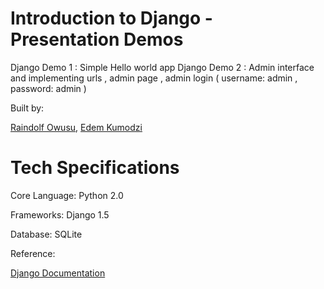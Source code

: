 # Introduction to Django - Presentation Demos

Django Demo 1 : Simple Hello world app
Django Demo 2 : Admin interface and implementing urls , admin page , admin login ( username: admin , password: admin )


Built by:

[Raindolf Owusu](http://www.twitter.com/raindolf),
[Edem Kumodzi](http://www.twitter.com/edemkumodzi)

# Tech Specifications

  Core Language: Python 2.0

  Frameworks: Django 1.5


  Database: SQLite

Reference:

[Django Documentation](https://docs.djangoproject.com/en/)


  

